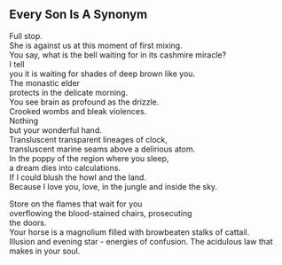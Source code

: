 Every Son Is A Synonym
----------------------
Full stop.  
She is against us at this moment of first mixing.  
You say, what is the bell waiting for in its cashmire miracle?  
I tell  
you it is waiting for shades of deep brown like you.  
The monastic elder  
protects in the delicate morning.  
You see brain as profound as the drizzle.  
Crooked wombs and bleak violences.  
Nothing  
but your wonderful hand.  
Transluscent transparent lineages of clock,  
transluscent marine seams above a delirious atom.  
In the poppy of the region where you sleep,  
a dream dies into calculations.  
If I could blush the howl and the land.  
Because I love you, love, in the jungle and inside the sky.  
  
Store on the flames that wait for you  
overflowing the blood-stained chairs, prosecuting  
the doors.  
Your horse is a magnolium filled with browbeaten stalks of cattail.  
Illusion and evening star - energies of confusion. The acidulous law that makes in your soul.  
